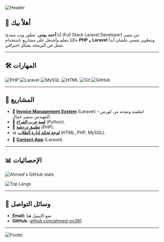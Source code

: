<!-- صورة ترحيبية -->
![Header](https://capsule-render.vercel.app/api?type=waving&color=0:4F46E5,100:9333EA&height=200&section=header&text=Ahmed%20Yous&fontSize=40&fontColor=fff&animation=fadeIn)

## 👋 أهلاً بيك

أنا **أحمد يوس**، مطور ويب مبتدئ (Full Stack Laravel Developer) من مصر.  
حاليًا بتعلم وأشتغل على مشاريع باستخدام **PHP** و **Laravel** وبتطوير نفسي علشان أبدأ شغل في البرمجة بشكل احترافي.

---

## 🛠 المهارات
![PHP](https://img.shields.io/badge/PHP-777BB4?style=for-the-badge&logo=php&logoColor=white)
![Laravel](https://img.shields.io/badge/Laravel-FF2D20?style=for-the-badge&logo=laravel&logoColor=white)
![MySQL](https://img.shields.io/badge/MySQL-005C84?style=for-the-badge&logo=mysql&logoColor=white)
![HTML](https://img.shields.io/badge/HTML-E34F26?style=for-the-badge&logo=html5&logoColor=white)
![Git](https://img.shields.io/badge/GIT-F05032?style=for-the-badge&logo=git&logoColor=white)
![GitHub](https://img.shields.io/badge/GITHUB-181717?style=for-the-badge&logo=github&logoColor=white)

---

## 📂 المشاريع
- 🚀 **[Invoice Management System](#)** (Laravel) – اتعلمته ونفذته من كورس المهندس سمير جمال.  
- 🐔 **[لعبة حرب الفراخ](#)** (Python).  
- 💬 **[تطبيق دردشة](#)** (PHP).  
- 📊 **[لوحة تحكم إدارة الطلاب](#)** (HTML, PHP, MySQL).  
- 📇 **[Contact-App](#)** (Laravel).

---

## 📊 الإحصائيات
![Ahmed's GitHub stats](https://github-readme-stats.vercel.app/api?username=ahmed-on391&show_icons=true&theme=radical)

![Top Langs](https://github-readme-stats.vercel.app/api/top-langs/?username=ahmed-on391&layout=compact&theme=radical)

---

## 📧 وسائل التواصل
- **Email:** ضع الإيميل هنا  
- **GitHub:** [github.com/ahmed-on391](https://github.com/ahmed-on391)

---

![Footer](https://capsule-render.vercel.app/api?type=waving&color=0:4F46E5,100:9333EA&height=120&section=footer)
